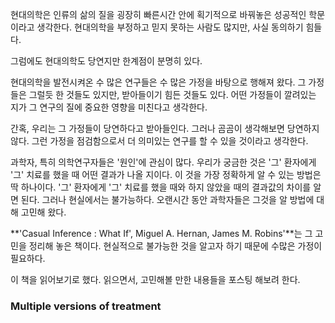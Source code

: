 현대의학은 인류의 삶의 질을 굉장히 빠른시간 안에 획기적으로 바꿔놓은 성공적인 학문이라고 생각한다. 현대의학을 부정하고 믿지 못하는 사람도 많지만, 사실 동의하기 힘들다.  
  
그럼에도 현대의학도 당연지만 한계점이 분명히 있다.  
  
현대의학을 발전시켜온 수 많은 연구들은 수 많은 가정을 바탕으로 행해져 왔다. 그 가정들은 그럴듯 한 것들도 있지만, 받아들이기 힘든 것들도 있다. 어떤 가정들이 깔려있는 지가 그 연구의 질에 중요한 영향을 미친다고 생각한다.  
  
간혹, 우리는 그 가정들이 당연하다고 받아들인다. 그러나 곰곰이 생각해보면 당연하지 않다. 그런 가정을 점검함으로서 더 의미있는 연구를 할 수 있을 것이라고 생각한다.  
  
  
과학자, 특히 의학연구자들은 '원인'에 관심이 많다. 우리가 궁금한 것은 '그' 환자에게 '그' 치료를 했을 때 어떤 결과가 나올 지이다. 이 것을 가장 정확하게 알 수 있는 방법은 딱 하나이다. '그' 환자에게 '그' 치료를 했을 때와 하지 않았을 때의 결과값의 차이를 알면 된다. 그러나 현실에서는 불가능하다. 오랜시간 동안 과학자들은 그것을 알 방법에 대해 고민해 왔다.    
  
**'Casual Inference : What If', Miguel A. Hernan, James M. Robins'**는 그 고민을 정리해 놓은 책이다. 현실적으로 불가능한 것을 알고자 하기 때문에 수많은 가정이 필요하다.  
  
이 책을 읽어보기로 했다. 읽으면서, 고민해볼 만한 내용들을 포스팅 해보려 한다.  
  
### Multiple versions of treatment
